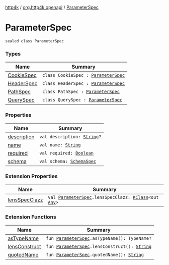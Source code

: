[http4k](../../index.md) / [org.http4k.openapi](../index.md) / [ParameterSpec](./index.md)

# ParameterSpec

`sealed class ParameterSpec`

### Types

| Name | Summary |
|---|---|
| [CookieSpec](-cookie-spec/index.md) | `class CookieSpec : `[`ParameterSpec`](./index.md) |
| [HeaderSpec](-header-spec/index.md) | `class HeaderSpec : `[`ParameterSpec`](./index.md) |
| [PathSpec](-path-spec/index.md) | `class PathSpec : `[`ParameterSpec`](./index.md) |
| [QuerySpec](-query-spec/index.md) | `class QuerySpec : `[`ParameterSpec`](./index.md) |

### Properties

| Name | Summary |
|---|---|
| [description](description.md) | `val description: `[`String`](https://kotlinlang.org/api/latest/jvm/stdlib/kotlin/-string/index.html)`?` |
| [name](name.md) | `val name: `[`String`](https://kotlinlang.org/api/latest/jvm/stdlib/kotlin/-string/index.html) |
| [required](required.md) | `val required: `[`Boolean`](https://kotlinlang.org/api/latest/jvm/stdlib/kotlin/-boolean/index.html) |
| [schema](schema.md) | `val schema: `[`SchemaSpec`](../-schema-spec/index.md) |

### Extension Properties

| Name | Summary |
|---|---|
| [lensSpecClazz](../../org.http4k.poet/lens-spec-clazz.md) | `val `[`ParameterSpec`](./index.md)`.lensSpecClazz: `[`KClass`](https://kotlinlang.org/api/latest/jvm/stdlib/kotlin.reflect/-k-class/index.html)`<out `[`Any`](https://kotlinlang.org/api/latest/jvm/stdlib/kotlin/-any/index.html)`>` |

### Extension Functions

| Name | Summary |
|---|---|
| [asTypeName](../../org.http4k.poet/as-type-name.md) | `fun `[`ParameterSpec`](./index.md)`.asTypeName(): TypeName?` |
| [lensConstruct](../../org.http4k.poet/lens-construct.md) | `fun `[`ParameterSpec`](./index.md)`.lensConstruct(): `[`String`](https://kotlinlang.org/api/latest/jvm/stdlib/kotlin/-string/index.html) |
| [quotedName](../../org.http4k.poet/quoted-name.md) | `fun `[`ParameterSpec`](./index.md)`.quotedName(): `[`String`](https://kotlinlang.org/api/latest/jvm/stdlib/kotlin/-string/index.html) |
